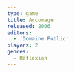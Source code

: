 ```yaml
---
type: game
title: Arcomage
released: 2006
editors: 
  - 'Domaine Public'
players: 2
genres:
  - Réflexion
---
```

